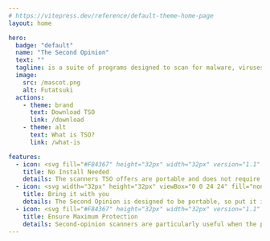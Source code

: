 ```yaml
---
# https://vitepress.dev/reference/default-theme-home-page
layout: home

hero:
  badge: "default"
  name: "The Second Opinion" 
  text: ""
  tagline: is a suite of programs designed to scan for malware, viruses, trojans, and many more for your PC.
  image:
    src: /mascot.png
    alt: Futatsuki
  actions:
    - theme: brand
      text: Download TSO
      link: /download
    - theme: alt
      text: What is TSO?
      link: /what-is

features:
  - icon: <svg fill="#F84367" height="32px" width="32px" version="1.1" xmlns="http://www.w3.org/2000/svg" xmlns:xlink="http://www.w3.org/1999/xlink" viewBox="0 0 24 24" enable-background="new 0 0 24 24" xml:space="preserve" stroke="#F84367" stroke-width="0.00024000000000000003"><g id="SVGRepo_bgCarrier" stroke-width="0"></g><g id="SVGRepo_tracerCarrier" stroke-linecap="round" stroke-linejoin="round" stroke="#CCCCCC" stroke-width="0.9600000000000002"></g><g id="SVGRepo_iconCarrier"> <g id="install"> <path d="M12,21.5l-8-4.7v-3.8l-4-2.4l5-4.7l7-3.3l7.2,3.3l4.8,4.7l-4,2.3v3.8L12,21.5z M13,12.2V19l5-3v-2l-2.1,1.2L13,12.2z M6,16 l5,3v-6.8l-3.1,3L6,14V16z M13.4,10.5l2.9,2.7l5.2-3.1l-3-2.8L13.4,10.5z M2.6,10.1l5.1,3.1l2.9-2.7L5.5,7.3L2.6,10.1z M7.1,6.5 l4.9,3l4.9-3L12,4.1L7.1,6.5z"></path> </g> </g></svg>
    title: No Install Needed
    details: The scanners TSO offers are portable and does not require installing. (except for one lol)
  - icon: <svg width="32px" height="32px" viewBox="0 0 24 24" fill="none" xmlns="http://www.w3.org/2000/svg" stroke="#ffffff"><g id="SVGRepo_bgCarrier" stroke-width="0"></g><g id="SVGRepo_tracerCarrier" stroke-linecap="round" stroke-linejoin="round"></g><g id="SVGRepo_iconCarrier"> <path d="M17 10V4.6C17 4.03995 17 3.75992 16.891 3.54601C16.7951 3.35785 16.6422 3.20487 16.454 3.10899C16.2401 3 15.9601 3 15.4 3H8.6C8.03995 3 7.75992 3 7.54601 3.10899C7.35785 3.20487 7.20487 3.35785 7.10899 3.54601C7 3.75992 7 4.03995 7 4.6V10M10.5 7V6M13.5 7V6M11.4 21H12.6C14.8402 21 15.9603 21 16.816 20.564C17.5686 20.1805 18.1805 19.5686 18.564 18.816C19 17.9603 19 16.8402 19 14.6V11.6C19 11.0399 19 10.7599 18.891 10.546C18.7951 10.3578 18.6422 10.2049 18.454 10.109C18.2401 10 17.9601 10 17.4 10H6.6C6.03995 10 5.75992 10 5.54601 10.109C5.35785 10.2049 5.20487 10.3578 5.10899 10.546C5 10.7599 5 11.0399 5 11.6V14.6C5 16.8402 5 17.9603 5.43597 18.816C5.81947 19.5686 6.43139 20.1805 7.18404 20.564C8.03968 21 9.15979 21 11.4 21Z" stroke="#F84367" stroke-width="2" stroke-linecap="round" stroke-linejoin="round"></path> </g></svg>
    title: Bring it with you
    details: The Second Opinion is designed to be portable, so put it in a thumb drive and carry it around with you!
  - icon: <svg fill="#F84367" height="32px" width="32px" version="1.1" id="Layer_1" xmlns="http://www.w3.org/2000/svg" xmlns:xlink="http://www.w3.org/1999/xlink" viewBox="0 0 512 512" xml:space="preserve"><g id="SVGRepo_bgCarrier" stroke-width="0"></g><g id="SVGRepo_tracerCarrier" stroke-linecap="round" stroke-linejoin="round"></g><g id="SVGRepo_iconCarrier"> <g> <g> <g> <path d="M452.184,64.414l-13.12-2.624C378.866,49.751,320.505,29.724,265.538,2.251c-6.004-3.001-13.071-3.001-19.075,0 C191.478,29.733,133.136,49.754,72.938,61.79l-13.121,2.624c-9.972,1.994-17.149,10.75-17.149,20.919v78.549 c0,91.952,36.531,180.151,101.544,245.165l96.704,96.704c8.331,8.331,21.839,8.331,30.17,0l96.704-96.704 c65.014-65.014,101.544-153.213,101.544-245.165V85.333C469.333,75.164,462.156,66.409,452.184,64.414z M426.667,163.883 c0,80.636-32.036,157.983-89.048,214.995L256,460.497l-81.619-81.619c-57.012-57.012-89.048-134.359-89.048-214.995v-61.072 C144.359,90.665,201.669,71.279,256,45.097c54.318,26.174,111.642,45.564,170.667,57.714V163.883z"></path> <path d="M234.671,106.662c0,11.776,9.557,21.333,21.333,21.333s21.333-9.557,21.333-21.333s-9.557-21.333-21.333-21.333 S234.671,94.886,234.671,106.662z"></path> <path d="M256.004,170.662c-11.776,0-21.333,9.557-21.333,21.333s9.557,21.333,21.333,21.333s21.333-9.557,21.333-21.333 S267.78,170.662,256.004,170.662z"></path> <path d="M256.004,255.996c-11.776,0-21.333,9.557-21.333,21.333s9.557,21.333,21.333,21.333s21.333-9.557,21.333-21.333 S267.78,255.996,256.004,255.996z"></path> <path d="M256.004,341.329c-11.776,0-21.333,9.557-21.333,21.333s9.557,21.333,21.333,21.333s21.333-9.557,21.333-21.333 S267.78,341.329,256.004,341.329z"></path> <path d="M213.338,298.662c-11.776,0-21.333,9.557-21.333,21.333s9.557,21.333,21.333,21.333s21.333-9.557,21.333-21.333 S225.114,298.662,213.338,298.662z"></path> <path d="M213.338,255.996c11.776,0,21.333-9.557,21.333-21.333s-9.557-21.333-21.333-21.333s-21.333,9.557-21.333,21.333 S201.562,255.996,213.338,255.996z"></path> <path d="M213.338,170.662c11.776,0,21.333-9.557,21.333-21.333s-9.557-21.333-21.333-21.333s-21.333,9.557-21.333,21.333 S201.562,170.662,213.338,170.662z"></path> <path d="M170.671,127.996c11.776,0,21.333-9.557,21.333-21.333s-9.557-21.333-21.333-21.333s-21.333,9.557-21.333,21.333 S158.895,127.996,170.671,127.996z"></path> <path d="M170.671,170.662c-11.776,0-21.333,9.557-21.333,21.333s9.557,21.333,21.333,21.333s21.333-9.557,21.333-21.333 S182.447,170.662,170.671,170.662z"></path> <path d="M170.671,255.996c-11.776,0-21.333,9.557-21.333,21.333s9.557,21.333,21.333,21.333s21.333-9.557,21.333-21.333 S182.447,255.996,170.671,255.996z"></path> <path d="M128.004,213.329c-11.776,0-21.333,9.557-21.333,21.333s9.557,21.333,21.333,21.333s21.333-9.557,21.333-21.333 S139.78,213.329,128.004,213.329z"></path> <path d="M128.004,170.662c11.776,0,21.333-9.557,21.333-21.333s-9.557-21.333-21.333-21.333s-21.333,9.557-21.333,21.333 S116.228,170.662,128.004,170.662z"></path> </g> </g> </g> </g></svg>
    title: Ensure Maximum Protection
    details: Second-opinion scanners are particularly useful when the primary antivirus fails to detect a suspected infection, has a high false-positive rate, or when the user simply wants to ensure maximum protection.
--- 
```

